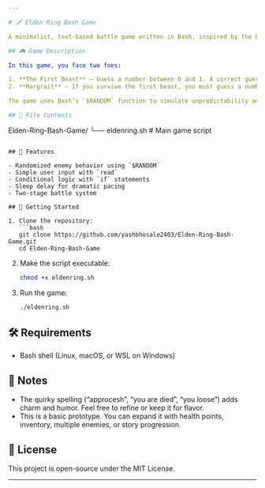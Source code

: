 ```yaml
---

# 🗡️ Elden Ring Bash Game

A minimalist, text-based battle game written in Bash, inspired by the brutal charm of *Elden Ring*. This micro-adventure challenges players to survive two battles by guessing random numbers. Choose wisely—or perish.

## 🎮 Game Description

In this game, you face two foes:

1. **The First Beast** – Guess a number between 0 and 1. A correct guess slays the beast. A wrong guess ends the game.
2. **Margrait** – If you survive the first beast, you must guess a number between 0 and 9 to defeat Margrait. Victory or defeat depends on your luck.

The game uses Bash’s `$RANDOM` function to simulate unpredictability and suspense.

## 📂 File Contents

```
Elden-Ring-Bash-Game/
└── eldenring.sh   # Main game script
```

## 🧠 Features

- Randomized enemy behavior using `$RANDOM`
- Simple user input with `read`
- Conditional logic with `if` statements
- Sleep delay for dramatic pacing
- Two-stage battle system

## 🚀 Getting Started

1. Clone the repository:
   ```bash
   git clone https://github.com/yashbhosale2403/Elden-Ring-Bash-Game.git
   cd Elden-Ring-Bash-Game
   ```

2. Make the script executable:
   ```bash
   chmod +x eldenring.sh
   ```

3. Run the game:
   ```bash
   ./eldenring.sh
   ```

## 🛠 Requirements

- Bash shell (Linux, macOS, or WSL on Windows)

## 📌 Notes

- The quirky spelling (“approcesh”, “you are died”, “you loose”) adds charm and humor. Feel free to refine or keep it for flavor.
- This is a basic prototype. You can expand it with health points, inventory, multiple enemies, or story progression.

## 📄 License

This project is open-source under the MIT License.

---
```

